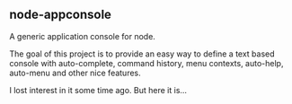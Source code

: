 node-appconsole
---------------

A generic application console for node.

The goal of this project is to provide an easy way to define a text based
console with auto-complete, command history, menu contexts, auto-help, 
auto-menu and other nice features.

I lost interest in it some time ago. But here it is...
